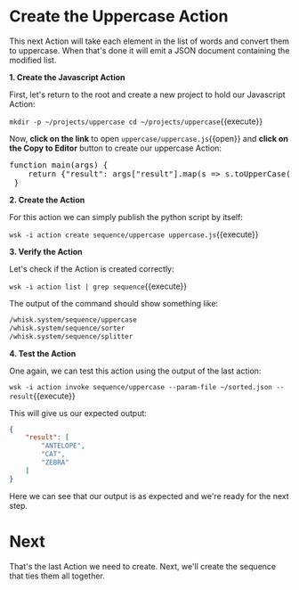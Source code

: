 # Create the Uppercase Action

This next Action will take each element in the list of words and convert them to uppercase.  When that's done it will emit
a JSON document containing the modified list.

**1.  Create the Javascript Action**

First, let's return to the root and create a new project to hold our Javascript Action:

``
mkdir -p ~/projects/uppercase
cd ~/projects/uppercase
``{{execute}}

Now, **click on the link** to open ``uppercase/uppercase.js``{{open}} and **click on the Copy to Editor** button to create our
uppercase Action:

<pre class="file" data-filename="uppercase/uppercase.js" data-target="replace">
function main(args) {
    return {"result": args["result"].map(s => s.toUpperCase()) }
 }
</pre>

**2.  Create the Action**

For this action we can simply publish the python script by itself:

``wsk -i action create sequence/uppercase uppercase.js``{{execute}}

**3. Verify the Action**

Let's check if the Action is created correctly:

``wsk -i action list | grep sequence``{{execute}}

The output of the command should show something like:

```sh
/whisk.system/sequence/uppercase                                       private nodejs:6
/whisk.system/sequence/sorter                                          private python:2
/whisk.system/sequence/splitter                                        private java
```

**4.  Test the Action**

One again, we can test this action using the output of the last action:

``wsk -i action invoke sequence/uppercase --param-file ~/sorted.json --result``{{execute}}

This will give us our expected output:

```json
{
    "result": [
        "ANTELOPE",
        "CAT",
        "ZEBRA"
    ]
}
```

Here we can see that our output is as expected and we're ready for the next step.

# Next

That's the last Action we need to create.  Next, we'll create the sequence that ties them all together.

